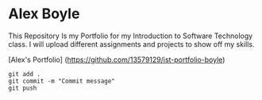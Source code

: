 # Alex Boyle

This Repository Is my Portfolio for my Introduction to Software Technology class. I will upload different assignments and projects to show off my skills.

[Alex's Portfolio] (https://github.com/13579129/ist-portfolio-boyle)

```
git add .
git commit -m "Commit message"
git push
```
